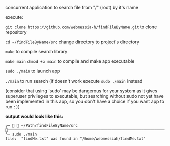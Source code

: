 concurrent application to search file from "/" (root) by it's name 

execute:

 ```git clone https://github.com/webmessia-h/findFileByName.git``` to clone repository

```cd ~/findFileByName/src``` change directory to project's directory
 
 ```make``` to compile search library 

```make main``` ```chmod +x main``` to compile and make app executable

 ```sudo ./main``` to launch app

 ```./main``` to run search (if doesn't work execute ```sudo ./main``` instead

 (consider that using 'sudo' may be dangerous for your system as it gives superuser privileges to executable, but searching without sudo not yet have been implemented in this app, so you don't have a choice if you want app to run ```:)```)

**output would look like this:**
```
╭─   ~/Path/findFileByName/src ───────────────────────────────────────────────────────────────────────────────────────────────
╰─ sudo ./main
file:  "findMe.txt" was found in "/home/webmessiah/findMe.txt"
```
